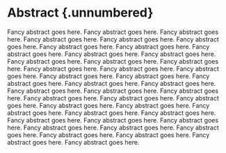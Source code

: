 # Abstract {.unnumbered}

Fancy abstract goes here. Fancy abstract goes here. Fancy abstract goes here. Fancy abstract goes here. Fancy abstract goes here. Fancy abstract goes here. Fancy abstract goes here. Fancy abstract goes here. Fancy abstract goes here. Fancy abstract goes here. Fancy abstract goes here. Fancy abstract goes here. Fancy abstract goes here. Fancy abstract goes here. Fancy abstract goes here. Fancy abstract goes here. Fancy abstract goes here. Fancy abstract goes here. Fancy abstract goes here. Fancy abstract goes here. Fancy abstract goes here. Fancy abstract goes here. Fancy abstract goes here. Fancy abstract goes here. Fancy abstract goes here. Fancy abstract goes here. Fancy abstract goes here. Fancy abstract goes here. Fancy abstract goes here. Fancy abstract goes here. Fancy abstract goes here. Fancy abstract goes here. Fancy abstract goes here. Fancy abstract goes here. Fancy abstract goes here. Fancy abstract goes here. Fancy abstract goes here. Fancy abstract goes here. Fancy abstract goes here. Fancy abstract goes here. Fancy abstract goes here. Fancy abstract goes here. Fancy abstract goes here. 


